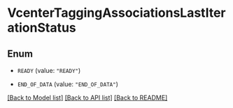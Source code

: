 # VcenterTaggingAssociationsLastIterationStatus

## Enum


* `READY` (value: `"READY"`)

* `END_OF_DATA` (value: `"END_OF_DATA"`)


[[Back to Model list]](../README.md#documentation-for-models) [[Back to API list]](../README.md#documentation-for-api-endpoints) [[Back to README]](../README.md)


